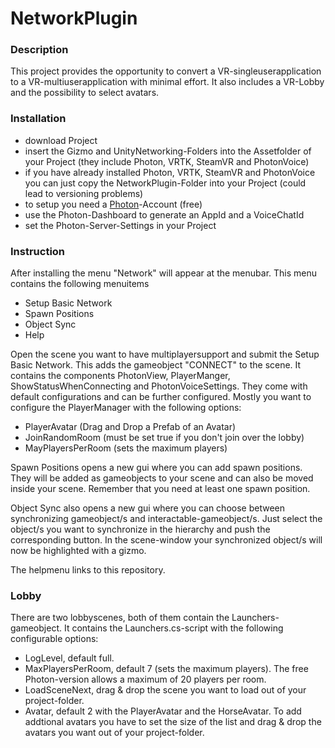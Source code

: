 # NetworkPlugin


### Description

This project provides the opportunity to convert a VR-singleuserapplication to a VR-multiuserapplication with minimal effort. It also includes a VR-Lobby and the possibility to select avatars.

### Installation

+ download Project
+ insert the Gizmo and UnityNetworking-Folders into the Assetfolder of your Project (they include Photon, VRTK, SteamVR and PhotonVoice)
+ if you have already installed Photon, VRTK, SteamVR and PhotonVoice you can just copy the NetworkPlugin-Folder into your Project (could lead to versioning problems)
+ to setup you need a [Photon](https://dashboard.photonengine.com/en-US)-Account (free) 
+ use the Photon-Dashboard to generate an AppId and a VoiceChatId 
+ set the Photon-Server-Settings in your Project

### Instruction

After installing the menu "Network" will appear at the menubar. This menu contains the following menuitems
+ Setup Basic Network
+ Spawn Positions
+ Object Sync
+ Help

Open the scene you want to have multiplayersupport and submit the Setup Basic Network. This adds the gameobject "CONNECT" to the scene. It contains the components PhotonView, PlayerManger, ShowStatusWhenConnecting and PhotonVoiceSettings. They come with default configurations and can be further configured. Mostly you want to configure the PlayerManager with the following options:
+ PlayerAvatar (Drag and Drop a Prefab of an Avatar)
+ JoinRandomRoom (must be set true if you don't join over the lobby)
+ MayPlayersPerRoom (sets the maximum players)

Spawn Positions opens a new gui where you can add spawn positions. They will be added as gameobjects to your scene and can also be moved inside your scene. Remember that you need at least one spawn position.

Object Sync also opens a new gui where you can choose between synchronizing gameobject/s and interactable-gameobject/s. Just select the object/s you want to synchronize in the hierarchy and push the corresponding button. In the scene-window your synchronized object/s will now be highlighted with a gizmo. 

The helpmenu links to this repository.


### Lobby
There are two lobbyscenes, both of them contain the Launchers-gameobject. It contains the Launchers.cs-script with the following configurable options:
+ LogLevel, default full.
+ MaxPlayersPerRoom, default 7 (sets the maximum players). The free Photon-version allows a maximum of 20 players per room.
+ LoadSceneNext, drag & drop the scene you want to load out of your project-folder.
+ Avatar, default 2 with the PlayerAvatar and the HorseAvatar. To add addtional avatars you have to set the size of the list and drag & drop the avatars you want out of your project-folder. 
